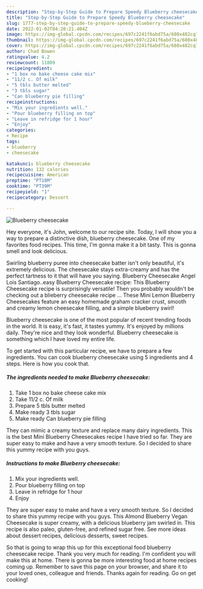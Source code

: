 ```yaml
---
description: "Step-by-Step Guide to Prepare Speedy Blueberry cheesecake"
title: "Step-by-Step Guide to Prepare Speedy Blueberry cheesecake"
slug: 1777-step-by-step-guide-to-prepare-speedy-blueberry-cheesecake
date: 2022-01-02T04:20:21.404Z
image: https://img-global.cpcdn.com/recipes/697c2241f6abd75a/680x482cq70/blueberry-cheesecake-recipe-main-photo.jpg
thumbnail: https://img-global.cpcdn.com/recipes/697c2241f6abd75a/680x482cq70/blueberry-cheesecake-recipe-main-photo.jpg
cover: https://img-global.cpcdn.com/recipes/697c2241f6abd75a/680x482cq70/blueberry-cheesecake-recipe-main-photo.jpg
author: Chad Bowen
ratingvalue: 4.2
reviewcount: 11809
recipeingredient:
- "1 box no bake cheese cake mix"
- "11/2 c. Of milk"
- "5 tbls butter melted"
- "3 tbls sugar"
- "Can blueberry pie filling"
recipeinstructions:
- "Mix your ingredients well."
- "Pour blueberry filling on top"
- "Leave in refridge for 1 hour"
- "Enjoy"
categories:
- Recipe
tags:
- blueberry
- cheesecake

katakunci: blueberry cheesecake 
nutrition: 132 calories
recipecuisine: American
preptime: "PT18M"
cooktime: "PT39M"
recipeyield: "1"
recipecategory: Dessert

---
```



![Blueberry cheesecake](https://img-global.cpcdn.com/recipes/697c2241f6abd75a/680x482cq70/blueberry-cheesecake-recipe-main-photo.jpg)

Hey everyone, it's John, welcome to our recipe site. Today, I will show you a way to prepare a distinctive dish, blueberry cheesecake. One of my favorites food recipes. This time, I'm gonna make it a bit tasty. This is gonna smell and look delicious.

Swirling blueberry puree into cheesecake batter isn&#39;t only beautiful, it&#39;s extremely delicious. The cheesecake stays extra-creamy and has the perfect tartness to it that will have you saying. Blueberry Cheesecake Angel Lois Santiago..easy Blueberry Cheesecake recipe: This Blueberry Cheesecake recipe is surprisingly versatile! Then you probably wouldn&#39;t be checking out a blieberry cheesecake recipe … These Mini Lemon Blueberry Cheesecakes feature an easy homemade graham cracker crust, smooth and creamy lemon cheesecake filling, and a simple blueberry swirl!

Blueberry cheesecake is one of the most popular of recent trending foods in the world. It is easy, it's fast, it tastes yummy. It's enjoyed by millions daily. They're nice and they look wonderful. Blueberry cheesecake is something which I have loved my entire life.


To get started with this particular recipe, we have to prepare a few ingredients. You can cook blueberry cheesecake using 5 ingredients and 4 steps. Here is how you cook that.

<!--inarticleads1-->

##### The ingredients needed to make Blueberry cheesecake:

1. Take 1 box no bake cheese cake mix
1. Take 11/2 c. Of milk
1. Prepare 5 tbls butter melted
1. Make ready 3 tbls sugar
1. Make ready Can blueberry pie filling


They can mimic a creamy texture and replace many dairy ingredients. This is the best Mini Blueberry Cheesecakes recipe I have tried so far. They are super easy to make and have a very smooth texture. So I decided to share this yummy recipe with you guys. 

<!--inarticleads2-->

##### Instructions to make Blueberry cheesecake:

1. Mix your ingredients well.
1. Pour blueberry filling on top
1. Leave in refridge for 1 hour
1. Enjoy


They are super easy to make and have a very smooth texture. So I decided to share this yummy recipe with you guys. This Almond Blueberry Vegan Cheesecake is super creamy, with a delicious blueberry jam swirled in. This recipe is also paleo, gluten-free, and refined sugar free. See more ideas about dessert recipes, delicious desserts, sweet recipes. 

So that is going to wrap this up for this exceptional food blueberry cheesecake recipe. Thank you very much for reading. I'm confident you will make this at home. There is gonna be more interesting food at home recipes coming up. Remember to save this page on your browser, and share it to your loved ones, colleague and friends. Thanks again for reading. Go on get cooking!
